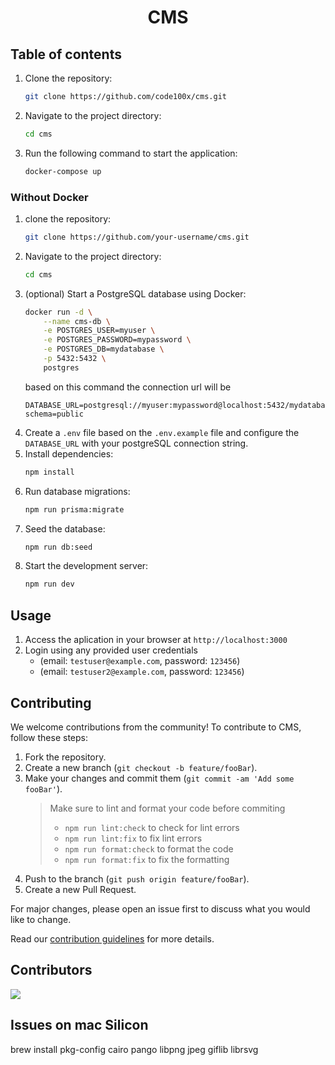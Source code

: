 <h1 align='center'>CMS</h1>

## Table of contents


1. Clone the repository:
   ```bash
   git clone https://github.com/code100x/cms.git
   ```
2. Navigate to the project directory:
   ```bash
   cd cms
   ```
3. Run the following command to start the application:
   ```bash
   docker-compose up
   ```

### Without Docker

1. clone the repository:
   ```bash
   git clone https://github.com/your-username/cms.git
   ```
2. Navigate to the project directory:
   ```bash
   cd cms
   ```
3. (optional) Start a PostgreSQL database using Docker:
   ```bash
   docker run -d \
       --name cms-db \
       -e POSTGRES_USER=myuser \
       -e POSTGRES_PASSWORD=mypassword \
       -e POSTGRES_DB=mydatabase \
       -p 5432:5432 \
       postgres
   ```
   based on this command the connection url will be
   ```
   DATABASE_URL=postgresql://myuser:mypassword@localhost:5432/mydatabase?schema=public
   ```
4. Create a `.env` file based on the `.env.example` file and configure the `DATABASE_URL` with your postgreSQL connection string.
5. Install dependencies:
   ```bash
   npm install
   ```
6. Run database migrations:
   ```bash
   npm run prisma:migrate
   ```
7. Seed the database:
   ```bash
   npm run db:seed
   ```
8. Start the development server:
   ```bash
   npm run dev
   ```

## Usage

1. Access the aplication in your browser at `http://localhost:3000`
2. Login using any provided user credentials
   - (email: `testuser@example.com`, password: `123456`)
   - (email: `testuser2@example.com`, password: `123456`)

## Contributing

We welcome contributions from the community! To contribute to CMS, follow these steps:

1. Fork the repository.
2. Create a new branch (`git checkout -b feature/fooBar`).
3. Make your changes and commit them (`git commit -am 'Add some fooBar'`).
   > Make sure to lint and format your code before commiting
   >
   > - `npm run lint:check` to check for lint errors
   > - `npm run lint:fix` to fix lint errors
   > - `npm run format:check` to format the code
   > - `npm run format:fix` to fix the formatting
4. Push to the branch (`git push origin feature/fooBar`).
5. Create a new Pull Request.

For major changes, please open an issue first to discuss what you would like to change.

Read our [contribution guidelines](./CONTRIBUTING.md) for more details.

## Contributors

<a href="https://github.com/code100x/cms/graphs/contributors">
  <img src="https://contrib.rocks/image?repo=code100x/cms&max=400&columns=20" />
</a>

## Issues on mac Silicon
brew install pkg-config cairo pango libpng jpeg giflib librsvg
